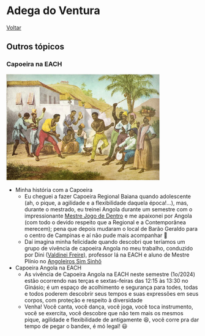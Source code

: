 # Adega do Ventura

[Voltar](README.md)

## Outros tópicos

### Capoeira na EACH

![Rugendas](img/capoeira.jpeg "Essa história vai longe no tempo")

-   Minha história com a Capoeira
    -   Eu cheguei a fazer Capoeira Regional Baiana quando adolescente (ah, o pique, a agilidade e a flexibilidade daquela época!...), mas, durante o mestrado, eu treinei Angola durante um semestre com o impressionante [Mestre Jogo de Dentro](https://www.sementedojogodeangola.org.br/pt/mestre.html) e me apaixonei por Angola (com todo o devido respeito que a Regional e a Contemporânea merecem); pena que depois mudaram o local de Barão Geraldo para o centro de Campinas e aí não pude mais acompanhar 🙁
    -   Daí imagina minha felicidade quando descobri que teríamos um grupo de vivência de capoeira Angola no meu trabalho, conduzido por Dini ([Valdinei Freire](https://www.each.usp.br/valdinei/)), professor lá na EACH e aluno de Mestre Plínio no [Angoleiros Sim Sinhô](https://www.instagram.com/angoleiro.sim.sinho.sp/)
-   Capoeira Angola na EACH
    -   As vivência de Capoeira Angola na EACH neste semestre (1o/2024) estão ocorrendo nas terças e sextas-feiras das 12:15 às 13:30 no Ginásio; é um espaço de acolhimento e segurança para todes, todas e todos poderem descobrir seus tempos e suas expressões em seus corpos, com proteção e respeito à diversidade
    -   Venha! Você canta, você dança, você joga, você toca instrumento, você se exercita, você descobre que não tem mais os mesmos pique, agilidade e flexibilidade de antigamente 😆, você corre pra dar tempo de pegar o bandex, é mó legal! 😃
